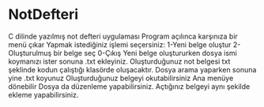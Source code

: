 # NotDefteri
C dilinde yazılmış not defteri uygulaması
Program açılınca karşınıza bir menü çıkar
Yapmak istediğiniz işlemi seçersiniz:
1-Yeni belge oluştur
2-Oluşturulmuş bir belge seç
0-Çıkış
Yeni belge oluştururken dosya ismi koymanızı ister sonuna .txt ekleyiniz.
Oluşturduğunuz not belgesi txt şeklinde kodun çalıştığı klasörde oluşacaktır.
Dosya arama yaparken sonuna yine .txt koyunuz
Oluşturduğunuz belgeyi okutabilirsiniz
Ana menüye dönebilir 
Dosya da düzenleme yapabilirsiniz.
Açtığınız belgeyi aynı şekilde ekleme yapabilirsiniz.
